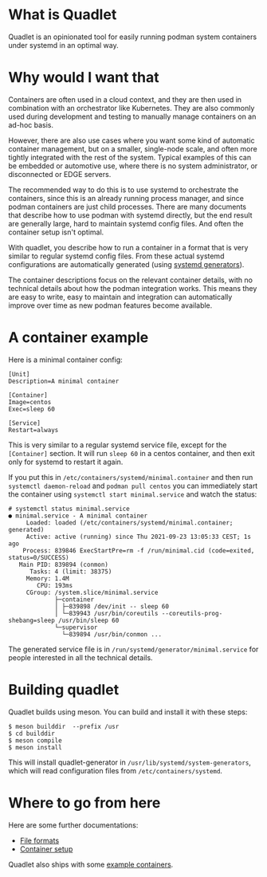 # What is Quadlet

Quadlet is an opinionated tool for easily running podman system
containers under systemd in an optimal way.

# Why would I want that

Containers are often used in a cloud context, and they are then used
in combination with an orchestrator like Kubernetes. They are also
commonly used during development and testing to manually manage
containers on an ad-hoc basis.

However, there are also use cases where you want some kind of automatic
container management, but on a smaller, single-node scale, and often
more tightly integrated with the rest of the system. Typical examples
of this can be embedded or automotive use, where there is no system
administrator, or disconnected or EDGE servers.

The recommended way to do this is to use systemd to orchestrate the
containers, since this is an already running process manager, and
since podman containers are just child processes. There are many
documents that describe how to use podman with systemd directly, but
the end result are generally large, hard to maintain systemd config
files. And often the container setup isn't optimal.

With quadlet, you describe how to run a container in a format that is
very similar to regular systemd config files. From these actual
systemd configurations are automatically generated (using [systemd
generators](https://www.freedesktop.org/software/systemd/man/systemd.generator.html)).

The container descriptions focus on the relevant container details,
with no technical details about how the podman integration works. This
means they are easy to write, easy to maintain and integration can
automatically improve over time as new podman features become
available.

# A container example

Here is a minimal container config:

```
[Unit]
Description=A minimal container

[Container]
Image=centos
Exec=sleep 60

[Service]
Restart=always
```

This is very similar to a regular systemd service file, except for the
`[Container]` section. It will run `sleep 60` in a centos container, and
then exit only for systemd to restart it again.

If you put this in `/etc/containers/systemd/minimal.container` and
then run `systemctl daemon-reload` and `podman pull centos` you can
immediately start the container using `systemctl start
minimal.service` and watch the status:

```
# systemctl status minimal.service
● minimal.service - A minimal container
     Loaded: loaded (/etc/containers/systemd/minimal.container; generated)
     Active: active (running) since Thu 2021-09-23 13:05:33 CEST; 1s ago
    Process: 839846 ExecStartPre=rm -f /run/minimal.cid (code=exited, status=0/SUCCESS)
   Main PID: 839894 (conmon)
      Tasks: 4 (limit: 38375)
     Memory: 1.4M
        CPU: 193ms
     CGroup: /system.slice/minimal.service
             ├─container
             │ ├─839898 /dev/init -- sleep 60
             │ └─839943 /usr/bin/coreutils --coreutils-prog-shebang=sleep /usr/bin/sleep 60
             └─supervisor
               └─839894 /usr/bin/conmon ...
```

The generated service file is in
`/run/systemd/generator/minimal.service` for people interested in all
the technical details.

# Building quadlet

Quadlet builds using meson. You can build and install it with these
steps:

```
$ meson builddir  --prefix /usr
$ cd builddir
$ meson compile
$ meson install
```

This will install quadlet-generator in `/usr/lib/systemd/system-generators`, which will
read configuration files from `/etc/containers/systemd`.

# Where to go from here

Here are some further documentations:

 * [File formats](./docs/Fileformat.md)
 * [Container setup](./docs/ContainerSetup.md)

Quadlet also ships with some [example containers](./examples).
